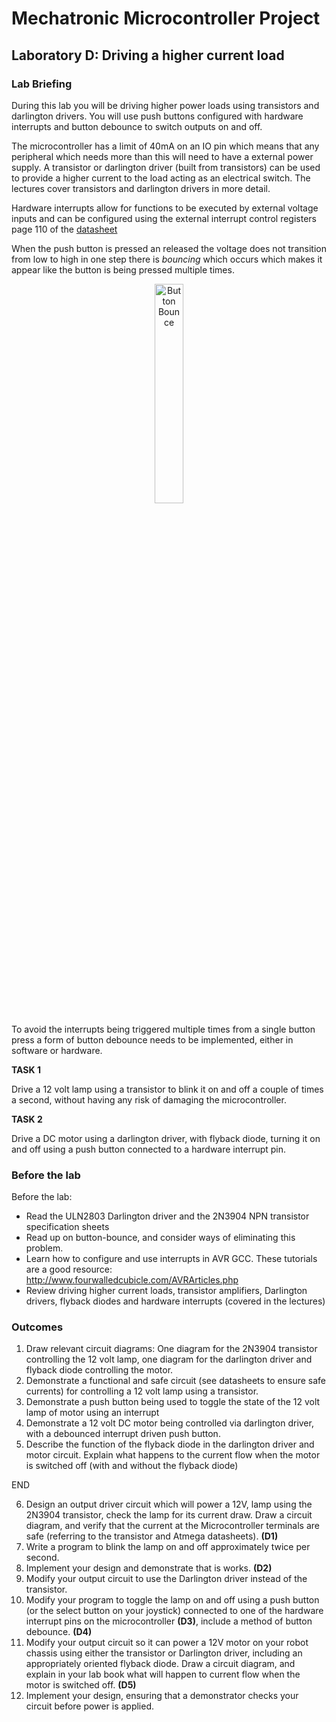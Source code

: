 # Mechatronic Microcontroller Project

## Laboratory D: Driving a higher current load

### Lab Briefing

During this lab you will be driving higher power loads using transistors and darlington drivers. You will use push buttons configured with hardware interrupts and button debounce to switch outputs on and off.

The microcontroller has a limit of 40mA on an IO pin which means that any peripheral which needs more than this will need to have a external power supply. A transistor or darlington driver (built from transistors) can be used to provide a higher current to the load acting as an electrical switch. The lectures cover transistors and darlington drivers in more detail.

Hardware interrupts allow for functions to be executed by external voltage inputs and can be configured using the external interrupt control registers page 110 of the [datasheet](http://www.atmel.com/Images/Atmel-2549-8-bit-AVR-Microcontroller-ATmega640-1280-1281-2560-2561_datasheet.pdf)

When the push button is pressed an released the voltage does not transition from low to high in one step there is *bouncing* which occurs which makes it appear like the button is being pressed multiple times.

<p align="center"> <img src="https://github.com/MrTristanDavies/mcp-docs/blob/master/labs/button_bounce.png" alt="Button Bounce" width="30%"> </p>

To avoid the interrupts being triggered multiple times from a single button press a form of button debounce needs to be implemented, either in software or hardware.

**TASK 1**

Drive a 12 volt lamp using a transistor to blink it on and off a couple of times a second, without having any risk of damaging the microcontroller.

**TASK 2**

Drive a DC motor using a darlington driver, with flyback diode, turning it on and off using a push button connected to a hardware interrupt pin.

### Before the lab

Before the lab:
- Read the ULN2803 Darlington driver and the 2N3904 NPN transistor specification sheets
- Read up on button-bounce, and consider ways of eliminating this problem.
- Learn how to configure and use interrupts in AVR GCC. These tutorials are a good resource: http://www.fourwalledcubicle.com/AVRArticles.php
- Review driving higher current loads, transistor amplifiers, Darlington
drivers, flyback diodes and hardware interrupts (covered in the lectures)

### Outcomes

1. Draw relevant circuit diagrams: One diagram for the 2N3904 transistor controlling the 12 volt lamp, one diagram for the darlington driver and flyback diode controlling the motor.
2. Demonstrate a functional and safe circuit (see datasheets to ensure safe currents) for controlling a 12 volt lamp using a transistor.
3. Demonstrate a push button being used to toggle the state of the 12 volt lamp of motor using an interrupt
4. Demonstrate a 12 volt DC motor being controlled via darlington driver, with a debounced interrupt driven push button.
5. Describe the function of the flyback diode in the darlington driver and motor circuit. Explain what happens to the current flow when the motor is switched off (with and without the flyback diode)

END

6. Design an output driver circuit which will power a 12V, lamp using the 2N3904 transistor, check the lamp for its current draw. Draw a circuit diagram, and verify that the current at the Microcontroller terminals are safe (referring to the transistor and Atmega datasheets). **(D1)**
7. Write a program to blink the lamp on and off approximately twice per second.
8. Implement your design and demonstrate that is works. **(D2)**
9. Modify your output circuit to use the Darlington driver instead of the transistor.
10. Modify your program to toggle the lamp on and off using a push button (or the select button on your joystick) connected to one of the hardware interrupt pins on the microcontroller **(D3)**, include a method of button debounce. **(D4)**
11. Modify your output circuit so it can power a 12V motor on your robot chassis using either the transistor or Darlington driver, including an appropriately oriented flyback diode. Draw a circuit diagram, and explain in your lab book what will happen to current flow when the motor is switched off. **(D5)**
12. Implement your design, ensuring that a demonstrator checks your circuit before power is applied.

